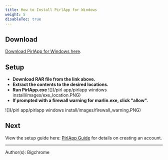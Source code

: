 ```yaml
---
title: How to Install PirlApp for Windows
weight: 5
disableToc: true
---
```


## Download
[Download PirlApp for Windows here](https://drive.google.com/file/d/1teSDG-8GHxu06GchCCL87qM4dQdj2eJV/view?usp=sharing "PirlApp for Windows").

## Setup
* **Download RAR file from the link above.**
* **Extract the contents to the desired locations.**
* **Run PirlApp.exe**
![](/pirl app/pirlapp windows install/images/exe_location.PNG)
* **If prompted with a firewall warning for marlin.exe, click "allow".**

![](/pirl app/pirlapp windows install/images/firewall_warning.PNG)

## Next
View the setup guide here: [PirlApp Guide](https://docs.pirl.io/en/pirl-app/pirl-app-guide/)
for details on creating an account. 

---
Author(s):
Bigchrome
